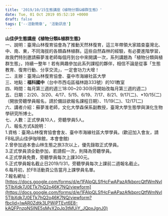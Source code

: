 ```yaml
---
title: '2019/10/15生態講座《植物分類&植群生態》'
date: Tue, 01 Oct 2019 05:52:10 +0000
draft: false
tags: ['--活動簡章', '活動訊息']
---
```


**山佳伊生態講座《植物分類&植群生態》**  
一、說明：臺灣山林復育協會為了推動天然林復育，這三年帶領大家踏查臺灣北、中、南、東，不同海拔的各類森林植群。這些自然森林的經驗，有必要進階學習，故我們特別邀請蘇夢淮老師每個月到台中來開講一次，系列講題為「植物分類與植群生態」，持續一整年！若有興趣參加此系列課程的夥伴，相信不論是從事「生態教育、復育行動、分享交流」，一定會功力大增！  
二、主辦：臺灣山林復育協會、臺中市海線社區大學  
三、地點：**福科國中**（台中市西屯區福林路333號）的101教室  
四、時間：每月第三週的週三18:00~20:30(9月開始改每月第三週的週二)  
五、日期：2/20、3/20、4/17、5/15、6/19、7/17、8/21、9/17(二)、\*10/15(二)（開放旁聽學員報名，請於備註欲報名課程日期）、11/19(二)、12/17(二)  
六、講者介紹：蘇夢淮老師，文化大學森保系副教授，臺灣大學生態學與演化生物學研究所博士。  
七、人數：正式學員10人，旁聽學員5人。  
八、報名方式&說明：  
1.資格：臺灣山林復育協會會友、臺中市海線社區大學學員。(歡迎加入會友，請FB私訊山佳伊咖啡館，本會會館)  
2.曾參加過本會山林生態之旅3次以上，優先錄取正式學員。  
3.正式學員須全勤參加，若請假一次，則降為旁聽學員。  
4.正式學員免費，旁聽學員每次上課300元。  
5.正式學員報名截止日2019/1/31，旁聽學員每次上課前二週報名截止。  
6.每月初，於FB活動頁公告當月上課學員名單。  
7.報名網址：  
[https://docs.google.com/forms/d/e/1FAIpQLSfHcFwAPazAfkbprcQtfWmNvl5TIbXdk7J0ETk7hQ2o46K7NQ/viewform](https://docs.google.com/forms/d/e/1FAIpQLSfHcFwAPazAfkbprcQtfWmNvl5TIbXdk7J0ETk7hQ2o46K7NQ/viewform?fbclid=IwAR0Zdtk3LPWjPTEvt6E8-kAQFPnzpNSINE5sMyX2pJp3tMUiY_JQpxJgnJ0)